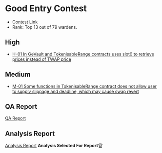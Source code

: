 # Good Entry Contest
- [Contest Link](https://code4rena.com/audits/2023-08-good-entry#top)
- Rank: Top 13 out of 79 wardens.

## High
- [H-01 In GeVault and TokenisableRange contracts uses slot0 to retrieve prices instead of TWAP price](H-01.md)

## Medium 
- [M-01 Some functions in TokenisableRange contract does not allow user to supply slippage and deadline, which may cause swap revert](./M-01.md)


## QA Report
[QA Report](./qa.md)

## Analysis Report
[Analysis Report](./Analysis.md)  **Analysis Selected For Report**🏆